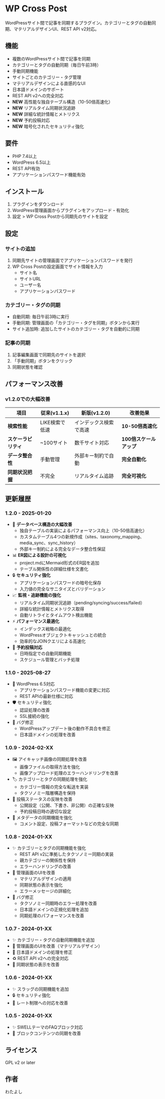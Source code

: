# WP Cross Post

WordPressサイト間で記事を同期するプラグイン。カテゴリーとタグの自動同期、マテリアルデザインUI、REST API v2対応。

## 機能

- 複数のWordPressサイト間で記事を同期
- カテゴリーとタグの自動同期（毎日午前3時）
- 手動同期機能
- サイトごとのカテゴリー・タグ管理
- マテリアルデザインによる直感的なUI
- 日本語ドメインのサポート
- REST API v2への完全対応
- **NEW** 高性能な独自テーブル構造（10-50倍高速化）
- **NEW** リアルタイム同期状況追跡
- **NEW** 詳細な統計情報とメトリクス
- **NEW** 予約投稿対応
- **NEW** 暗号化されたセキュリティ強化

## 要件

- PHP 7.4以上
- WordPress 6.5以上
- REST API有効
- アプリケーションパスワード機能有効

## インストール

1. プラグインをダウンロード
2. WordPress管理画面からプラグインをアップロード・有効化
3. 設定 > WP Cross Postから同期先のサイトを設定

## 設定

### サイトの追加

1. 同期先サイトの管理画面でアプリケーションパスワードを発行
2. WP Cross Postの設定画面でサイト情報を入力
   - サイト名
   - サイトURL
   - ユーザー名
   - アプリケーションパスワード

### カテゴリー・タグの同期

- 自動同期: 毎日午前3時に実行
- 手動同期: 管理画面の「カテゴリー・タグを同期」ボタンから実行
- サイト追加時: 追加したサイトのカテゴリー・タグを自動的に同期

### 記事の同期

1. 記事編集画面で同期先のサイトを選択
2. 「手動同期」ボタンをクリック
3. 同期状態を確認


## パフォーマンス改善

### v1.2.0での大幅改善

| 項目 | 従来(v1.1.x) | 新版(v1.2.0) | 改善効果 |
|------|--------------|--------------|----------|
| **検索性能** | LIKE検索で低速 | インデックス検索で高速 | **10-50倍高速化** |
| **スケーラビリティ** | ~100サイト | 数千サイト対応 | **100倍スケールアップ** |
| **データ整合性** | 手動管理 | 外部キー制約で自動 | **完全自動化** |
| **同期状況把握** | 不完全 | リアルタイム追跡 | **完全可視化** |

## 更新履歴

### 1.2.0 - 2025-01-20
- 🚀 **データベース構造の大幅改善**
  - 独自テーブルの実装によるパフォーマンス向上（10-50倍高速化）
  - カスタムテーブル4つの新規作成（sites、taxonomy_mapping、media_sync、sync_history）
  - 外部キー制約による完全なデータ整合性保証
- 📊 **ER図による設計の可視化**
  - project.mdにMermaid形式のER図を追加
  - テーブル関係性の詳細仕様を文書化
- 🔒 **セキュリティ強化**
  - アプリケーションパスワードの暗号化保存
  - 入力値の完全なサニタイズとバリデーション
- 📈 **監視・追跡機能の強化**
  - リアルタイム同期状況追跡（pending/syncing/success/failed）
  - 詳細な統計情報とメトリクス取得
  - 自動リトライとタイムアウト検出機能
- ⚡ **パフォーマンス最適化**
  - インデックス戦略の最適化
  - WordPressオブジェクトキャッシュとの統合
  - 効率的なJOINクエリによる高速化
- 🎯 **予約投稿対応**
  - 日時指定での自動同期機能
  - スケジュール管理とバッチ処理

### 1.1.0 - 2025-08-27
- 🔄 WordPress 6.5対応
  - アプリケーションパスワード機能の変更に対応
  - REST APIの最新仕様に対応
- 🛡️ セキュリティ強化
  - 認証処理の改善
  - SSL接続の強化
- 🐛 バグ修正
  - WordPressアップデート後の動作不具合を修正
  - 日本語ドメインの処理を改善

### 1.0.9 - 2024-02-XX
- 🖼️ アイキャッチ画像の同期処理を改善
  - 画像ファイルの取得方法を強化
  - 画像アップロード処理のエラーハンドリングを改善
- 🏷️ カテゴリーとタグの同期処理を強化
  - カテゴリー情報の完全な転送を実装
  - タクソノミー階層構造を保持
- 📝 投稿ステータスの反映を改善
  - 公開設定（公開、下書き、非公開）の正確な反映
  - 予約投稿日時の適切な設定
- 🔄 メタデータの同期機能を強化
  - コメント設定、投稿フォーマットなどの完全な同期

### 1.0.8 - 2024-01-XX
- ✨ カテゴリーとタグの同期機能を強化
  - REST API v2に準拠したタクソノミー同期の実装
  - 親カテゴリーの関係性を保持
  - エラーハンドリングの改善
- 💄 管理画面のUIを改善
  - マテリアルデザインの適用
  - 同期状態の表示を強化
  - エラーメッセージの詳細化
- 🐛 バグ修正
  - タクソノミー同期時のエラー処理を改善
  - 日本語ドメインの正規化処理を追加
  - 同期処理のパフォーマンスを改善

### 1.0.7 - 2024-01-XX
- ✨ カテゴリー・タグの自動同期機能を追加
- 🎨 管理画面のUIを改善（マテリアルデザイン）
- 🐛 日本語ドメインの処理を修正
- ♻️ REST API v2への完全対応
- 🔧 同期状態の表示を改善

### 1.0.6 - 2024-01-XX
- ✨ スラッグの同期機能を追加
- 🔒 セキュリティ強化
- 🐛 レート制限への対応を改善

### 1.0.5 - 2024-01-XX
- ✨ SWELLテーマのFAQブロック対応
- 🎨 ブロックコンテンツの同期を改善

## ライセンス

GPL v2 or later

## 作者

わたよし